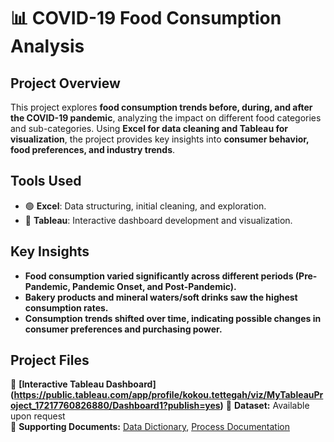 # 📊 COVID-19 Food Consumption Analysis

## **Project Overview**
This project explores **food consumption trends before, during, and after the COVID-19 pandemic**, analyzing the impact on different food categories and sub-categories. Using **Excel for data cleaning and Tableau for visualization**, the project provides key insights into **consumer behavior, food preferences, and industry trends**.

## **Tools Used**
- 🟢 **Excel**: Data structuring, initial cleaning, and exploration.
- 🔵 **Tableau**: Interactive dashboard development and visualization.

## **Key Insights**
- **Food consumption varied significantly across different periods (Pre-Pandemic, Pandemic Onset, and Post-Pandemic).**
- **Bakery products and mineral waters/soft drinks saw the highest consumption rates.**
- **Consumption trends shifted over time, indicating possible changes in consumer preferences and purchasing power.**

## **Project Files**
🔗 **[Interactive Tableau Dashboard] (https://public.tableau.com/app/profile/kokou.tettegah/viz/MyTableauProject_17217760826880/Dashboard1?publish=yes)** 
📂 **Dataset:** Available upon request  
📖 **Supporting Documents:** [Data Dictionary](#), [Process Documentation](#)  


